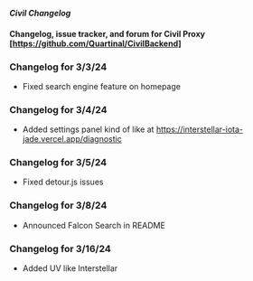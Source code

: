***Civil Changelog***

#### Changelog, issue tracker, and forum for Civil Proxy [https://github.com/Quartinal/CivilBackend]

### **Changelog for 3/3/24**

- Fixed search engine feature on homepage

### **Changelog for 3/4/24**

- Added settings panel kind of like at https://interstellar-iota-jade.vercel.app/diagnostic

### **Changelog for 3/5/24**

- Fixed detour.js issues

### **Changelog for 3/8/24**

- Announced Falcon Search in README

### **Changelog for 3/16/24**

- Added UV like Interstellar
